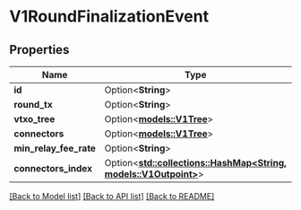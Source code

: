 # V1RoundFinalizationEvent

## Properties

| Name                   | Type                                                                               | Description | Notes      |
| ---------------------- | ---------------------------------------------------------------------------------- | ----------- | ---------- |
| **id**                 | Option<**String**>                                                                 |             | [optional] |
| **round_tx**           | Option<**String**>                                                                 |             | [optional] |
| **vtxo_tree**          | Option<[**models::V1Tree**](v1Tree.md)>                                            |             | [optional] |
| **connectors**         | Option<[**models::V1Tree**](v1Tree.md)>                                            |             | [optional] |
| **min_relay_fee_rate** | Option<**String**>                                                                 |             | [optional] |
| **connectors_index**   | Option<[**std::collections::HashMap<String, models::V1Outpoint>**](v1Outpoint.md)> |             | [optional] |

[[Back to Model list]](../README.md#documentation-for-models) [[Back to API list]](../README.md#documentation-for-api-endpoints) [[Back to README]](../README.md)
